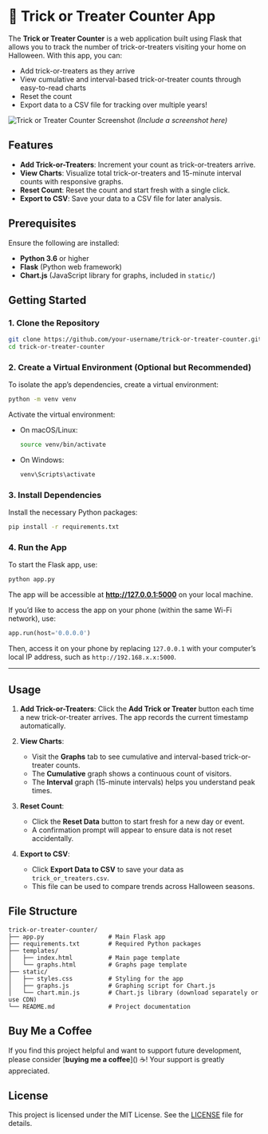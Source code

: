 # 🎃 Trick or Treater Counter App

The **Trick or Treater Counter** is a web application built using Flask that allows you to track the number of trick-or-treaters visiting your home on Halloween. With this app, you can:
- Add trick-or-treaters as they arrive
- View cumulative and interval-based trick-or-treater counts through easy-to-read charts
- Reset the count
- Export data to a CSV file for tracking over multiple years!

![Trick or Treater Counter Screenshot](screenshot_placeholder.png) *(Include a screenshot here)*

## Features

- **Add Trick-or-Treaters**: Increment your count as trick-or-treaters arrive.
- **View Charts**: Visualize total trick-or-treaters and 15-minute interval counts with responsive graphs.
- **Reset Count**: Reset the count and start fresh with a single click.
- **Export to CSV**: Save your data to a CSV file for later analysis.

## Prerequisites

Ensure the following are installed:
- **Python 3.6** or higher
- **Flask** (Python web framework)
- **Chart.js** (JavaScript library for graphs, included in `static/`)

## Getting Started

### 1. Clone the Repository

```bash
git clone https://github.com/your-username/trick-or-treater-counter.git
cd trick-or-treater-counter
```

### 2. Create a Virtual Environment (Optional but Recommended)

To isolate the app’s dependencies, create a virtual environment:

```bash
python -m venv venv
```

Activate the virtual environment:

- On macOS/Linux:
  ```bash
  source venv/bin/activate
  ```
- On Windows:
  ```bash
  venv\Scripts\activate
  ```

### 3. Install Dependencies

Install the necessary Python packages:

```bash
pip install -r requirements.txt
```

### 4. Run the App

To start the Flask app, use:

```bash
python app.py
```

The app will be accessible at **http://127.0.0.1:5000** on your local machine.

If you’d like to access the app on your phone (within the same Wi-Fi network), use:
```python
app.run(host='0.0.0.0')
```

Then, access it on your phone by replacing `127.0.0.1` with your computer’s local IP address, such as `http://192.168.x.x:5000`.

---

## Usage

1. **Add Trick-or-Treaters**: Click the **Add Trick or Treater** button each time a new trick-or-treater arrives. The app records the current timestamp automatically.
  
2. **View Charts**:
   - Visit the **Graphs** tab to see cumulative and interval-based trick-or-treater counts.
   - The **Cumulative** graph shows a continuous count of visitors.
   - The **Interval** graph (15-minute intervals) helps you understand peak times.

3. **Reset Count**:
   - Click the **Reset Data** button to start fresh for a new day or event.
   - A confirmation prompt will appear to ensure data is not reset accidentally.

4. **Export to CSV**:
   - Click **Export Data to CSV** to save your data as `trick_or_treaters.csv`.
   - This file can be used to compare trends across Halloween seasons.

## File Structure

```
trick-or-treater-counter/
├── app.py                  # Main Flask app
├── requirements.txt        # Required Python packages
├── templates/
│   ├── index.html          # Main page template
│   └── graphs.html         # Graphs page template
├── static/
│   ├── styles.css          # Styling for the app
│   ├── graphs.js           # Graphing script for Chart.js
│   └── chart.min.js        # Chart.js library (download separately or use CDN)
└── README.md               # Project documentation
```

## Buy Me a Coffee

If you find this project helpful and want to support future development, please consider [**buying me a coffee**](<script type="text/javascript" src="https://cdnjs.buymeacoffee.com/1.0.0/button.prod.min.js" data-name="bmc-button" data-slug="benralph" data-color="#FFDD00" data-emoji="☕"  data-font="Cookie" data-text="Buy me a coffee" data-outline-color="#000000" data-font-color="#000000" data-coffee-color="#ffffff" ></script>) ☕! Your support is greatly appreciated.

## License

This project is licensed under the MIT License. See the [LICENSE](LICENSE) file for details.
